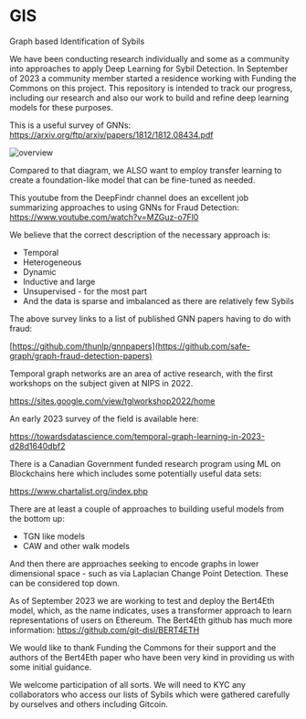 # GIS
Graph based Identification of Sybils

We have been conducting research individually and some as a community into approaches to apply Deep Learning for Sybil Detection.  In September of 2023 a community member started a residence working with Funding the Commons on this project.
This repository is intended to track our progress, including our research and also our work to build and refine deep learning models for these purposes.  

 This is a useful survey of GNNs:  https://arxiv.org/ftp/arxiv/papers/1812/1812.08434.pdf

![overview](https://github.com/OpenDataforWeb3/GIS/assets/8564403/e9a52b79-2488-4160-abc8-e3b716717fa3)

Compared to that diagram, we ALSO want to employ transfer learning to create a foundation-like model that can be fine-tuned as needed. 

This youtube from the DeepFindr channel does an excellent job summarizing approaches to using GNNs for Fraud Detection:
https://www.youtube.com/watch?v=MZGuz-o7Fl0

We believe that the correct description of the necessary approach is:
- Temporal
- Heterogeneous
- Dynamic
- Inductive and large
- Unsupervised - for the most part
- And the data is sparse and imbalanced as there are relatively few Sybils
  
The above survey links to a list of published GNN papers having to do with fraud:

[https://github.com/thunlp/gnnpapers](https://github.com/safe-graph/graph-fraud-detection-papers)

Temporal graph networks are an area of active research, with the first workshops on the subject given at NIPS in 2022. 

https://sites.google.com/view/tglworkshop2022/home

An early 2023 survey of the field is available here:

https://towardsdatascience.com/temporal-graph-learning-in-2023-d28d1640dbf2

There is a Canadian Government funded research program using ML on Blockchains here which includes some potentially useful data sets:

https://www.chartalist.org/index.php

There are at least a couple of approaches to building useful models from the bottom up:
- TGN like models
- CAW and other walk models

And then there are approaches seeking to encode graphs in lower dimensional space - such as via Laplacian Change Point Detection.  These can be considered top down.

As of September 2023 we are working to test and deploy the Bert4Eth model, which, as the name indicates, uses a transformer approach to learn representations of users on Ethereum.
The Bert4Eth github has much more information:  https://github.com/git-disl/BERT4ETH

We would like to thank Funding the Commons for their support and the authors of the Bert4Eth paper who have been very kind in providing us with some initial guidance.  

We welcome participation of all sorts.  We will need to KYC any collaborators who access our lists of Sybils which were gathered carefully by ourselves and others including Gitcoin. 
